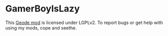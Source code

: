 # GamerBoyIsLazy

This [Geode mod](https://geode-sdk.org) is licensed under LGPLv2. To report bugs or get help with using my mods, cope and seethe.